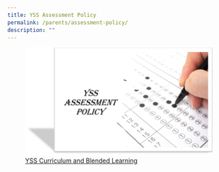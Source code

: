 ```yaml
---
title: YSS Assessment Policy
permalink: /parents/assessment-policy/
description: ""
---
```

<figure><a href="/files/Parents/YSS-Assessment-Policy_revised_Apr-2021.pdf">
<img src="/images/Parents/YSS-AP.png" style="width:500px;" align="center;">YSS Curriculum and Blended Learning</a></figure>